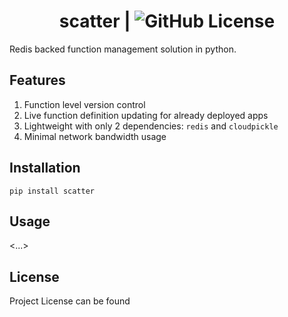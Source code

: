 <div align="center">

# scatter | ![GitHub License](https://img.shields.io/github/license/kessler-frost/scatter?color=blue)



</div>

Redis backed function management solution in python.

## Features

1. Function level version control
2. Live function definition updating for already deployed apps
3. Lightweight with only 2 dependencies: `redis` and `cloudpickle`
4. Minimal network bandwidth usage

## Installation

```
pip install scatter
```

## Usage

<...>

## License

Project License can be found 

